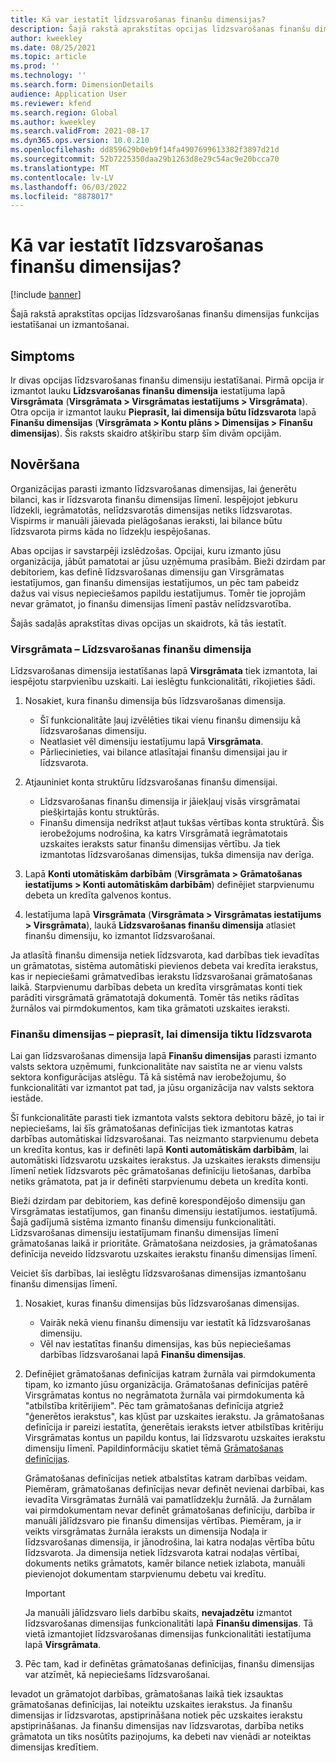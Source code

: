 ```yaml
---
title: Kā var iestatīt līdzsvarošanas finanšu dimensijas?
description: Šajā rakstā aprakstītas opcijas līdzsvarošanas finanšu dimensijas funkcijas iestatīšanai un izmantošanai.
author: kweekley
ms.date: 08/25/2021
ms.topic: article
ms.prod: ''
ms.technology: ''
ms.search.form: DimensionDetails
audience: Application User
ms.reviewer: kfend
ms.search.region: Global
ms.author: kweekley
ms.search.validFrom: 2021-08-17
ms.dyn365.ops.version: 10.0.210
ms.openlocfilehash: dd859629b0eb9f14fa4907699613382f3897d21d
ms.sourcegitcommit: 52b7225350daa29b1263d8e29c54ac9e20bcca70
ms.translationtype: MT
ms.contentlocale: lv-LV
ms.lasthandoff: 06/03/2022
ms.locfileid: "8878017"
---
```

# <a name="how-do-i-set-up-balancing-financial-dimensions"></a>Kā var iestatīt līdzsvarošanas finanšu dimensijas?

[!include [banner](../includes/banner.md)]

Šajā rakstā aprakstītas opcijas līdzsvarošanas finanšu dimensijas funkcijas iestatīšanai un izmantošanai.

## <a name="symptom"></a>Simptoms

Ir divas opcijas līdzsvarošanas finanšu dimensiju iestatīšanai. Pirmā opcija ir izmantot lauku **Līdzsvarošanas finanšu dimensija** iestatījuma lapā **Virsgrāmata** (**Virsgrāmata \> Virsgrāmatas iestatījums \> Virsgrāmata**). Otra opcija ir izmantot lauku **Pieprasīt, lai dimensija būtu līdzsvarota** lapā **Finanšu dimensijas** (**Virsgrāmata > Kontu plāns \> Dimensijas \> Finanšu dimensijas**). Šis raksts skaidro atšķirību starp šīm divām opcijām.

## <a name="resolution"></a>Novēršana

Organizācijas parasti izmanto līdzsvarošanas dimensijas, lai ģenerētu bilanci, kas ir līdzsvarota finanšu dimensijas līmenī. Iespējojot jebkuru līdzekli, iegrāmatotās, nelīdzsvarotās dimensijas netiks līdzsvarotas. Vispirms ir manuāli jāievada pielāgošanas ieraksti, lai bilance būtu līdzsvarota pirms kāda no līdzekļu iespējošanas.

Abas opcijas ir savstarpēji izslēdzošas. Opcijai, kuru izmanto jūsu organizācija, jābūt pamatotai ar jūsu uzņēmuma prasībām. Bieži dzirdam par debitoriem, kas definē līdzsvarošanas dimensiju gan Virsgrāmatas iestatījumos, gan finanšu dimensijas iestatījumos, un pēc tam pabeidz dažus vai visus nepieciešamos papildu iestatījumus. Tomēr tie joprojām nevar grāmatot, jo finanšu dimensijas līmenī pastāv nelīdzsvarotība.

Šajās sadaļās aprakstītas divas opcijas un skaidrots, kā tās iestatīt.

### <a name="ledger--balancing-financial-dimension"></a>Virsgrāmata – Līdzsvarošanas finanšu dimensija

Līdzsvarošanas dimensija iestatīšanas lapā **Virsgrāmata** tiek izmantota, lai iespējotu starpvienību uzskaiti. Lai ieslēgtu funkcionalitāti, rīkojieties šādi.

1. Nosakiet, kura finanšu dimensija būs līdzsvarošanas dimensija.

    - Šī funkcionalitāte ļauj izvēlēties tikai vienu finanšu dimensiju kā līdzsvarošanas dimensiju.
    - Neatlasiet vēl dimensiju iestatījumu lapā **Virsgrāmata**.
    - Pārliecinieties, vai bilance atlasītajai finanšu dimensijai jau ir līdzsvarota.

2. Atjauniniet konta struktūru līdzsvarošanas finanšu dimensijai.

    - Līdzsvarošanas finanšu dimensija ir jāiekļauj visās virsgrāmatai piešķirtajās kontu struktūrās.
    - Finanšu dimensija nedrīkst atļaut tukšas vērtības konta struktūrā. Šis ierobežojums nodrošina, ka katrs Virsgrāmatā iegrāmatotais uzskaites ieraksts satur finanšu dimensijas vērtību. Ja tiek izmantotas līdzsvarošanas dimensijas, tukša dimensija nav derīga.

3. Lapā **Konti utomātiskām darbībām** (**Virsgrāmata \> Grāmatošanas iestatījums \> Konti automātiskām darbībām**) definējiet starpvienumu debeta un kredīta galvenos kontus.
4. Iestatījuma lapā **Virsgrāmata** (**Virsgrāmata \> Virsgrāmatas iestatījums \> Virsgrāmata**), laukā **Līdzsvarošanas finanšu dimensija** atlasiet finanšu dimensiju, ko izmantot līdzsvarošanai.

Ja atlasītā finanšu dimensija netiek līdzsvarota, kad darbības tiek ievadītas un grāmatotas, sistēma automātiski pievienos debeta vai kredīta ierakstus, kas ir nepieciešami grāmatvedības ierakstu līdzsvarošanai grāmatošanas laikā. Starpvienumu darbības debeta un kredīta virsgrāmatas konti tiek parādīti virsgrāmatā grāmatotajā dokumentā. Tomēr tās netiks rādītas žurnālos vai pirmdokumentos, kam tika grāmatoti uzskaites ieraksti.

### <a name="financial-dimensions--require-the-dimension-to-be-balanced"></a>Finanšu dimensijas – pieprasīt, lai dimensija tiktu līdzsvarota

Lai gan līdzsvarošanas dimensija lapā **Finanšu dimensijas** parasti izmanto valsts sektora uzņēmumi, funkcionalitāte nav saistīta ne ar vienu valsts sektora konfigurācijas atslēgu. Tā kā sistēmā nav ierobežojumu, šo funkcionalitāti var izmantot pat tad, ja jūsu organizācija nav valsts sektora iestāde.

Šī funkcionalitāte parasti tiek izmantota valsts sektora debitoru bāzē, jo tai ir nepieciešams, lai šīs grāmatošanas definīcijas tiek izmantotas katras darbības automātiskai līdzsvarošanai. Tas neizmanto starpvienumu debeta un kredīta kontus, kas ir definēti lapā **Konti automātiskām darbībām**, lai automātiski līdzsvarotu uzskaites ierakstus. Ja uzskaites ieraksts dimensiju līmenī netiek līdzsvarots pēc grāmatošanas definīciju lietošanas, darbība netiks grāmatota, pat ja ir definēti starpvienumu debeta un kredīta konti.

Bieži dzirdam par debitoriem, kas definē korespondējošo dimensiju gan Virsgrāmatas iestatījumos, gan finanšu dimensiju iestatījumos. iestatījumā. Šajā gadījumā sistēma izmanto finanšu dimensiju funkcionalitāti. Līdzsvarošanas dimensiju iestatījumam finanšu dimensijas līmenī grāmatošanas laikā ir prioritāte. Grāmatošana neizdosies, ja grāmatošanas definīcija neveido līdzsvarotu uzskaites ierakstu finanšu dimensijas līmenī.

Veiciet šīs darbības, lai ieslēgtu līdzsvarošanas dimensijas izmantošanu finanšu dimensijas līmenī.

1. Nosakiet, kuras finanšu dimensijas būs līdzsvarošanas dimensijas.

    - Vairāk nekā vienu finanšu dimensiju var iestatīt kā līdzsvarošanas dimensiju.
    - Vēl nav iestatītas finanšu dimensijas, kas būs nepieciešamas darbības līdzsvarošanai lapā **Finanšu dimensijas**.

2. Definējiet grāmatošanas definīcijas katram žurnāla vai pirmdokumenta tipam, ko izmanto jūsu organizācija. Grāmatošanas definīcijas patērē Virsgrāmatas kontus no negrāmatota žurnāla vai pirmdokumenta kā "atbilstība kritērijiem". Pēc tam grāmatošanas definīcija atgriež "ģenerētos ierakstus", kas kļūst par uzskaites ierakstu. Ja grāmatošanas definīcija ir pareizi iestatīta, ģenerētais ieraksts ietver atbilstības kritēriju Virsgrāmatas kontus un papildu kontus, lai līdzsvarotu uzskaites ierakstu dimensiju līmenī. Papildinformāciju skatiet tēmā [Grāmatošanas definīcijas](posting-definitions.md). 
   
   Grāmatošanas definīcijas netiek atbalstītas katram darbības veidam. Piemēram, grāmatošanas definīcijas nevar definēt nevienai darbībai, kas ievadīta Virsgrāmatas žurnālā vai pamatlīdzekļu žurnālā. Ja žurnālam vai pirmdokumentam nevar definēt grāmatošanas definīciju, darbība ir manuāli jālīdzsvaro pie finanšu dimensijas vērtības. Piemēram, ja ir veikts virsgrāmatas žurnāla ieraksts un dimensija Nodaļa ir līdzsvarošanas dimensija, ir jānodrošina, lai katra nodaļas vērtība būtu līdzsvarota.  Ja dimensija netiek līdzsvarota katrai nodaļas vērtībai, dokuments netiks grāmatots, kamēr bilance netiek izlabota, manuāli pievienojot dokumentam starpvienumu debetu vai kredītu. 

    > [!IMPORTANT]
    > Ja manuāli jālīdzsvaro liels darbību skaits, **nevajadzētu** izmantot līdzsvarošanas dimensijas funkcionalitāti lapā **Finanšu dimensijas**. Tā vietā izmantojiet līdzsvarošanas dimensijas funkcionalitāti iestatījuma lapā **Virsgrāmata**.

3. Pēc tam, kad ir definētas grāmatošanas definīcijas, finanšu dimensijas var atzīmēt, kā nepieciešams līdzsvarošanai.

Ievadot un grāmatojot darbības, grāmatošanas laikā tiek izsauktas grāmatošanas definīcijas, lai noteiktu uzskaites ierakstus. Ja finanšu dimensijas ir līdzsvarotas, apstiprināšana notiek pēc uzskaites ierakstu apstiprināšanas. Ja finanšu dimensijas nav līdzsvarotas, darbība netiks grāmatota un tiks nosūtīts paziņojums, ka debeti nav vienādi ar noteiktas dimensijas kredītiem.

